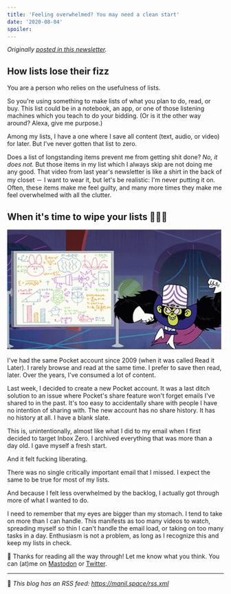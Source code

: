 ```yaml
---
title: 'Feeling overwhelmed? You may need a clean start'
date: '2020-08-04'
spoiler: 
---
```


_Originally [posted in this newsletter](https://buttondown.email/calm-productivity/archive/818011dc-ef4a-462b-b73c-a7768c168e6b)._

## How lists lose their fizz

You are a person who relies on the usefulness of lists. 

So you're using something to make lists of what you plan to do, read, or buy. This list could be in a notebook, an app, or one of those listening machines which you teach to do your bidding. (Or is it the other way around? Alexa, give me purpose.)

Among my lists, I have a one where I save all content (text, audio, or video) for later. But I've never gotten that list to zero.

Does a list of longstanding items prevent me from getting shit done? _No, it does not._ But those items in my list which I always skip are not doing me any good. That video from last year's newsletter is like a shirt in the back of my closet － I want to wear it, but let's be realistic: I'm never putting it on. Often, these items make me feel guilty, and many more times they make me feel overwhelmed with all the clutter.

## When it's time to wipe your lists 🧘🏽‍♀️

![mojo jojo smashing a whiteboard](./mojo-jojo-whiteboard.gif) 

I've had the same Pocket account since 2009 (when it was called Read it Later). I rarely browse and read at the same time. I prefer to save then read, later. Over the years, I've consumed a lot of content.

Last week, I decided to create a new Pocket account. It was a last ditch solution to an issue where Pocket's share feature won't forget emails I've shared to in the past. It's too easy to accidentally share with people I have no intention of sharing with. The new account has no share history. It has no history at all. I have a blank slate.

This is, unintentionally, almost like what I did to my email when I first decided to target Inbox Zero. I archived everything that was more than a day old. I gave myself a fresh start.

And it felt fucking liberating.

There was no single critically important email that I missed. I expect the same to be true for most of my lists.

And because I felt less overwhelmed by the backlog, I actually got through more of what I wanted to do.

I need to remember that my eyes are bigger than my stomach. I tend to take on more than I can handle. This manifests as too many videos to watch, spreading myself so thin I can't handle the email load, or taking on too many tasks in a day. Enthusiasm is not a problem, as long as I recognize this and keep my lists in check.

💬 Thanks for reading all the way through! Let me know what you think. You can (at)me on [Mastodon](https://toot.cafe/@manil) or [Twitter](https://twitter.com/keywordnew).

---

📡 _This blog has an RSS feed: https://manil.space/rss.xml_
